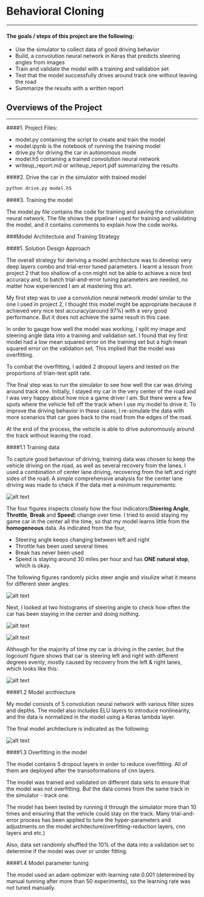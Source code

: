 # Behavioral Cloning

---

[//]: # (Image References)
[ARC]: ./Summary/architecture.PNG
[IDR]: ./Summary/InputDrivingRecords.PNG
[SAC]: ./Summary/SACount.PNG
[SALC]: ./Summary/SAlogct.PNG
[SA]: ./Summary/steeringangle.PNG
[ri]: ./Summary/recoveryimage.gif
[sd]: ./Summary/simulatedriving.gif

#### The goals / steps of this project are the following:
* Use the simulator to collect data of good driving behavior
* Build, a convolution neural network in Keras that predicts steering angles from images
* Train and validate the model with a training and validation set
* Test that the model successfully drives around track one without leaving the road
* Summarize the results with a written report



## Overviews of the Project

---

####1. Project Files:
* model.py containing the script to create and train the model
* model.ipynb is the notebook of running the training model
* drive.py for driving the car in autonomous mode
* model.h5 containing a trained convolution neural network 
* writeup_report.md or writeup_report.pdf summarizing the results

####2. Drive the car in the simulator with trained model
```sh
python drive.py model.h5
```

####3. Training the model

The model.py file contains the code for training and saving the convolution neural network. The file shows the pipeline I used for training and validating the model, and it contains comments to explain how the code works.




###Model Architecture and Training Strategy

####1. Solution Design Approach

The overall strategy for deriving a model architecture was to develop very deep layers combo and trial-error tuned parameters. I learnt a lesson from project 2 that too shallow of a cnn might not be able to achieve a nice test accuracy and, to batch trial-and-error tuning parameters are needed, no matter how experienced I am at mastering this art.

My first step was to use a convolution neural network model similar to the one I used in project 2, I thought this model might be appropriate because it achieved very nice test accuracy(around 97%) with a very good performance. But it does not achieve the same result in this case.

In order to gauge how well the model was working, I split my image and steering angle data into a training and validation set. I found that my first model had a low mean squared error on the training set but a high mean squared error on the validation set. This implied that the model was overfitting. 

To combat the overfitting, I added 2 dropout layers and tested on the proportions of trian-test split rate.

The final step was to run the simulator to see how well the car was driving around track one. Initially, I stayed my car in the very center of the road and I was very happy about how nice a game driver I am. But there were a few spots where the vehicle fell off the track when I use my model to drive it. To improve the driving behavior in these cases, I re-simulate the data with more scenarios that car goes back to the road from the edges of the road.

At the end of the process, the vehicle is able to drive autonomously around the track without leaving the road.

####1.1 Training data

To capture good behaviour of driving, training data was chosen to keep the vehicle driving on the road, as well as several recovery from the lanes. I used a combination of center lane driving, recovering from the left and right sides of the road. A simple comprehensive analysis for the center lane driving was made to check if the data met a minimum requirements:

![alt text][IDR]

The four figures inspects closely how the four indicators(**Steering Angle**, **Throttle**, **Break** and **Speed**) change over time. I tried to avoid staying my game car in the center all the time, so that my model learns little from the **homogeneous** data. As indicated from the four, 
* Steering angle keeps changing between left and right
* Throttle has been used several times
* Break has never been used
* Speed is staying around 30 miles per hour and has **ONE natural stop**, which is okay.

The following figures randomly picks steer angle and visulize what it means for different steer angles:

![alt text][SA]

Next, I looked at two histograms of steering angle to check how often the car has been staying in the center and doing nothing.

![alt text][SAC]

![alt text][SALC]

Although for the majority of time my car is driving in the center, but the logcount figure shows that car is steering left and right with different degrees evenly, mostly caused by recovery from the left & right lanes, which looks like this:

![alt text][ri]

####1.2 Model arcthiecture

My model consists of 5 convolution neural network with various filter sizes and depths. The model also includes ELU layers to introduce nonlinearity, and the data is normalized in the model using a Keras lambda layer. 

The final model architecture is indicated as the following:

![alt text][ARC]

####1.3 Overfitting in the model

The model contains 5 dropout layers in order to reduce overfitting. All of them are deployed after the transoformations of cnn layers.

The model was trained and validated on different data sets to ensure that the model was not overfitting. But the data comes from the same track in the simulator - track one. 

The model has been tested by running it through the simulator more than 10 times and ensuring that the vehicle could stay on the track. Many trial-and-error process has been applied to tune the hyper-parameters and adjustments on the model architecture(overfitting-reduction layers, cnn layers and etc.)

Also, data set randomly shuffled the 10% of the data into a validation set to determine if the model was over or under fitting.

####1.4 Model parameter tuning

The model used an adam optimizer with learning rate 0.001 (determined by manual tunning after more than 50 experiments), so the learning rate was not tuned manually.

